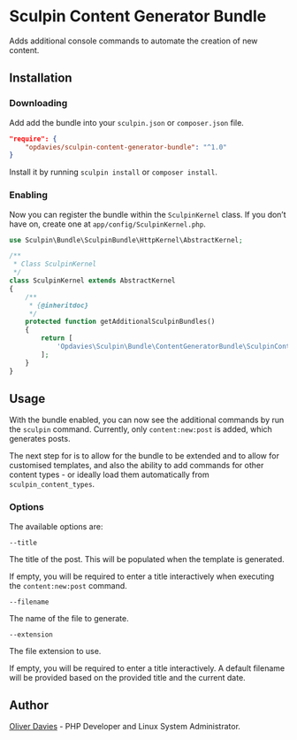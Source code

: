 # Sculpin Content Generator Bundle

Adds additional console commands to automate the creation of new content.

## Installation

### Downloading

Add add the bundle into your `sculpin.json` or `composer.json` file.

```json
"require": {
    "opdavies/sculpin-content-generator-bundle": "^1.0"
}
```
Install it by running `sculpin install` or `composer install`.

### Enabling

Now you can register the bundle within the `SculpinKernel` class. If you don’t have on, create one at `app/config/SculpinKernel.php`.

```php
use Sculpin\Bundle\SculpinBundle\HttpKernel\AbstractKernel;

/**
 * Class SculpinKernel
 */
class SculpinKernel extends AbstractKernel
{
    /**
     * {@inheritdoc}
     */
    protected function getAdditionalSculpinBundles()
    {
        return [
            'Opdavies\Sculpin\Bundle\ContentGeneratorBundle\SculpinContentGeneratorBundle'
        ];
    }
}
```

## Usage

With the bundle enabled, you can now see the additional commands by run the `sculpin` command. Currently, only `content:new:post` is added, which generates posts.

The next step for is to allow for the bundle to be extended and to allow for customised templates, and also the ability to add commands for other content types - or ideally load them automatically from `sculpin_content_types`.

### Options

The available options are:

    --title

The title of the post. This will be populated when the template is generated.

If empty, you will be required to enter a title interactively when executing the `content:new:post` command.

    --filename

The name of the file to generate.

    --extension

The file extension to use.

If empty, you will be required to enter a title interactively. A default filename will be provided based on the provided title and the current date.

## Author

[Oliver Davies](https://www.oliverdavies.uk) - PHP Developer and Linux System Administrator.

